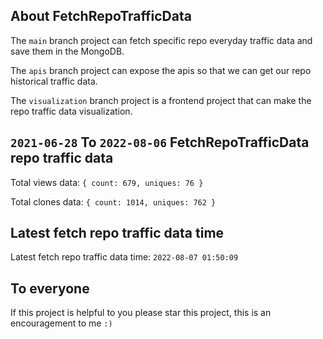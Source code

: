 ## About FetchRepoTrafficData

The `main` branch project can fetch specific repo everyday traffic data and save them in the MongoDB.

The `apis` branch project can expose the apis so that we can get our repo historical traffic data.

The `visualization` branch project is a frontend project that can make the repo traffic data visualization.

## `2021-06-28` To `2022-08-06` FetchRepoTrafficData repo traffic data

Total views data: `{ count: 679, uniques: 76 }`

Total clones data: `{ count: 1014, uniques: 762 }`

## Latest fetch repo traffic data time

Latest fetch repo traffic data time: `2022-08-07 01:50:09`

## To everyone

If this project is helpful to you please star this project, this is an encouragement to me `:)`



